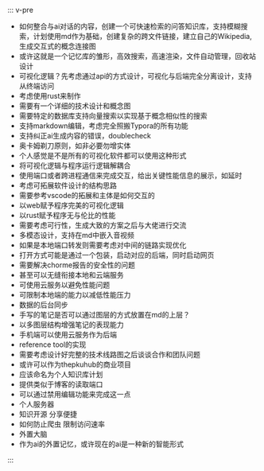 ::: v-pre
- 如何整合与ai对话的内容，创建一个可快速检索的问答知识库，支持模糊搜索，计划使用md作为基础，创建复杂的跨文件链接，建立自己的Wikipedia,生成交互式的概念连接图
- 或许这就是一个记忆库的雏形，高效搜索，高速渲染，文件自动管理，回收站设计
- 可视化逻辑？先考虑通过api的方式设计，可视化与后端完全分离设计，支持从终端访问
- 考虑使用rust来制作
- 需要有一个详细的技术设计和概念图
- 需要特定的数据库支持向量搜索以实现基于概念相似性的搜索
- 支持markdown编辑，考虑完全照搬Typora的所有功能
- 支持纠正ai生成内容的错误，doublecheck
- 奥卡姆剃刀原则，如非必要勿增实体
- 个人感觉是不是所有的可视化软件都可以使用这种形式
- 将可视化逻辑与程序运行逻辑解耦合
- 使用端口或者跨进程通信来完成交互，给出关键性能信息的展示，如延时
- 考虑可拓展软件设计的结构思路
- 需要参考vscode的拓展和主体是如何交互的
- 以web赋予程序完美的可视化逻辑
- 以rust赋予程序无与伦比的性能
- 需要考虑可行性，生成大致的方案之后与大佬进行交流
- 多模态设计，支持在md中嵌入音视频
- 如果是本地端口转发则需要考虑对中间的链路实现优化
- 打开方式可能是通过一个包装，启动对应的后端，同时启动网页
- 需要解决chorme报告的安全性的问题
- 甚至可以无缝衔接本地和云端服务
- 可使用云服务以避免性能问题
- 可限制本地端的能力以减低性能压力
- 数据的后台同步
- 手写的笔记是否可以通过图层的方式放置在md的上层？
- 以多图层结构增强笔记的表现能力
- 手机端可以使用云服务作为后端
- reference tool的实现
- 需要考虑设计好完整的技术线路图之后谈谈合作和团队问题
- 或许可以作为thepkuhub的商业项目
- 应该命名为个人知识库计划
- 提供类似于博客的读取端口
- 可以通过禁用编辑功能来完成这一点
- 个人服务器
- 知识开源 分享便捷
- 如何防止爬虫 限制访问速率
- 外置大脑
- 作为ai的外置记忆，或许现在的ai是一种新的智能形式


:::